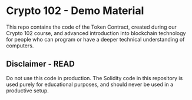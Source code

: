 # Crypto 102 - Demo Material
This repo contains the code of the Token Contract, created during our Crypto 102 course, and advanced introduction into blockchain technology for people who can program or have a deeper technical understanding of computers.

## Disclaimer - READ
Do not use this code in production. The Solidity code in this repository is used purely for educational purposes, and should never be used in a productive setup.